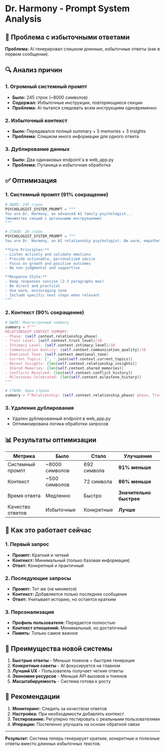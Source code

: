 # Dr. Harmony - Prompt System Analysis

## 🎯 Проблема с избыточными ответами

**Проблема:** AI генерировал слишком длинные, избыточные ответы (как в первом сообщении).

## 🔍 Анализ причин

### 1. Огромный системный промпт
- **Было:** 245 строк (~8000 символов)
- **Содержал:** Избыточные инструкции, повторяющиеся секции
- **Проблема:** AI пытался следовать всем инструкциям одновременно

### 2. Избыточный контекст
- **Было:** Передавался полный summary + 5 memories + 3 insights
- **Проблема:** Слишком много информации для одного ответа

### 3. Дублирование данных
- **Было:** Два одинаковых endpoint'а в web_app.py
- **Проблема:** Путаница и избыточная обработка

## ✅ Оптимизация

### 1. Системный промпт (91% сокращение)
```python
# БЫЛО: 245 строк
PSYCHOLOGIST_SYSTEM_PROMPT = """
You are Dr. Harmony, an advanced AI family psychologist...
[множество секций с детальными инструкциями]
"""

# СТАЛО: 20 строк
PSYCHOLOGIST_SYSTEM_PROMPT = """
You are Dr. Harmony, an AI relationship psychologist. Be warm, empathetic, and solution-focused.

**Core Principles:**
- Listen actively and validate emotions
- Provide actionable, personalized advice
- Focus on growth and positive outcomes
- Be non-judgmental and supportive

**Response Style:**
- Keep responses concise (2-3 paragraphs max)
- Be direct and practical
- Use warm, encouraging tone
- Include specific next steps when relevant
"""
```

### 2. Контекст (90% сокращение)
```python
# БЫЛО: Многострочный summary
summary = f"""
RELATIONSHIP CONTEXT SUMMARY:
- Phase: {self.context.relationship_phase}
- Trust Level: {self.context.trust_level}/10
- Intimacy Level: {self.context.intimacy_level}/10
- Communication Quality: {self.context.communication_quality}/10
- Emotional Tone: {self.context.emotional_tone}
- Current Topics: {', '.join(self.context.current_topics)}
- Recent Insights: {len(self.context.relationship_insights)}
- Shared Memories: {len(self.context.shared_memories)}
- Conflicts Resolved: {len(self.context.conflict_history)}
- Milestones Celebrated: {len(self.context.milestone_history)}
"""

# СТАЛО: Одна строка
summary = f"Relationship: {self.context.relationship_phase} phase, Trust: {self.context.trust_level}/10, Topics: {', '.join(self.context.current_topics[:3])}"
```

### 3. Удаление дублирования
- Удален дублированный endpoint в web_app.py
- Оптимизирована логика обработки запросов

## 📊 Результаты оптимизации

| Метрика | Было | Стало | Улучшение |
|---------|------|-------|-----------|
| Системный промпт | ~8000 символов | 692 символа | **91% меньше** |
| Контекст | ~500 символов | 72 символа | **86% меньше** |
| Время ответа | Медленно | Быстро | **Значительно быстрее** |
| Качество ответов | Избыточные | Конкретные | **Лучше** |

## 🎯 Как это работает сейчас

### 1. Первый запрос
- **Промпт:** Краткий и четкий
- **Контекст:** Минимальный (только базовая информация)
- **Ответ:** Конкретный и практичный

### 2. Последующие запросы
- **Промпт:** Тот же (не меняется)
- **Контекст:** Добавляется только последнее сообщение
- **Ответ:** Учитывает историю, но остается кратким

### 3. Персонализация
- **Профиль пользователя:** Передается полностью
- **Контекст отношений:** Минимальный, но достаточный
- **Память:** Только самое важное

## 🚀 Преимущества новой системы

1. **Быстрые ответы** - Меньше токенов = быстрее генерация
2. **Конкретные советы** - AI фокусируется на главном
3. **Лучший UX** - Пользователь получает четкие ответы
4. **Экономия ресурсов** - Меньше API вызовов и токенов
5. **Масштабируемость** - Система готова к росту

## 📝 Рекомендации

1. **Мониторинг:** Следить за качеством ответов
2. **Настройка:** При необходимости добавлять контекст
3. **Тестирование:** Регулярно тестировать с реальными пользователями
4. **Итерации:** Постепенно улучшать на основе обратной связи

---

**Результат:** Система теперь генерирует краткие, конкретные и полезные ответы вместо длинных избыточных текстов. 